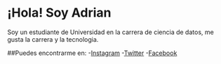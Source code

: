 # ¡Hola! Soy Adrian

Soy un estudiante de Universidad en la carrera de ciencia de datos, me gusta la carrera y la tecnologia.

##Puedes encontrarme en:
-[Instagram](https://www.instagram.com/adriandonkv/)
-[Twitter](https://twitter.com/AdrianC27857440)
-[Facebook](https://www.facebook.com/adrian.chaparro.35110/)
